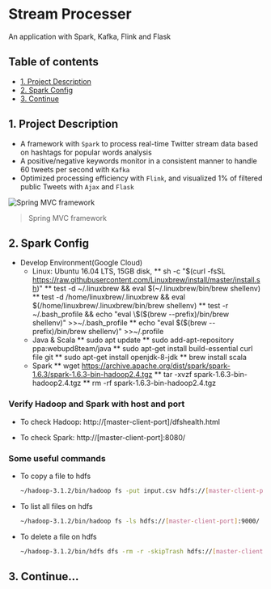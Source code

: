 # Stream Processer
An application with Spark, Kafka, Flink and Flask

## Table of contents
* [1. Project Description](#1-project-descriptions)
* [2. Spark Config](#2-spark-config)
* [3. Continue](#3-continue...)

## 1. Project Description 

- A framework with `Spark` to process real-time Twitter stream data based on hashtags for popular words analysis 
- A positive/negative keywords monitor in a consistent manner to handle 60 tweets per second with `Kafka`
- Optimized processing efficiency with `Flink`, and visualized 1% of filtered public Tweets with `Ajax` and `Flask` 
   
![Spring MVC framework](https://raw.githubusercontent.com/MoonSulong/Ecommerce/master/img/SpringMVC.png)
> Spring MVC framework

## 2. Spark Config
- Develop Environment(Google Cloud)
   * Linux: Ubuntu 16.04 LTS, 15GB disk, 
	** sh -c "$(curl -fsSL https://raw.githubusercontent.com/Linuxbrew/install/master/install.sh)"
	** test -d ~/.linuxbrew && eval $(~/.linuxbrew/bin/brew shellenv)
	** test -d /home/linuxbrew/.linuxbrew && eval $(/home/linuxbrew/.linuxbrew/bin/brew shellenv)
	** test -r ~/.bash_profile && echo "eval \$($(brew --prefix)/bin/brew shellenv)" >>~/.bash_profile
	** echo "eval \$($(brew --prefix)/bin/brew shellenv)" >>~/.profile
  * Java & Scala
	** sudo apt update
	** sudo add-apt-repository ppa:webupd8team/java
	** sudo apt-get install build-essential curl file git
	** sudo apt-get install openjdk-8-jdk
	** brew install scala
  * Spark
	** wget https://archive.apache.org/dist/spark/spark-1.6.3/spark-1.6.3-bin-hadoop2.4.tgz
	** tar -xvzf spark-1.6.3-bin-hadoop2.4.tgz
	** rm -rf spark-1.6.3-bin-hadoop2.4.tgz

### Verify Hadoop and Spark with host and port
- To check Hadoop:
http://[master-client-port]/dfshealth.html

- To check Spark:
http://[master-client-port]:8080/


### Some useful commands
- To copy a file to hdfs

  ```sh
  ~/hadoop-3.1.2/bin/hadoop fs -put input.csv hdfs://[master-client-port]:9000/input.csv
  ```

- To list all files on hdfs

  ```sh
  ~/hadoop-3.1.2/bin/hadoop fs -ls hdfs://[master-client-port]:9000/
  ```

- To delete a file on hdfs

  ```sh
  ~/hadoop-3.1.2/bin/hdfs dfs -rm -r -skipTrash hdfs://[master-client-port]/output.csv 
  ```
## 3. Continue...
